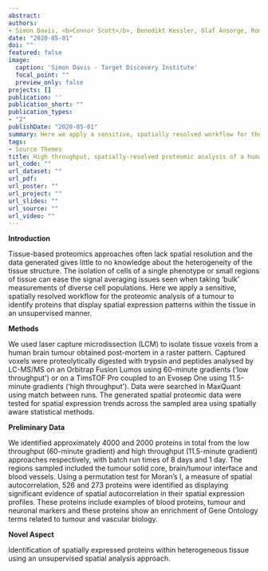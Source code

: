 ```yaml
---
abstract: 
authors:
- Simon Davis, <b>Connor Scott</b>, Benedikt Kessler, Olaf Ansorge, Roman Fischer
date: "2020-05-01"
doi: ""
featured: false
image:
  caption: 'Simon Davis - Target Discovery Institute'
  focal_point: ""
  preview_only: false
projects: []
publication: ''
publication_short: ""
publication_types:
- "2"
publishDate: "2020-05-01" 
summary: Here we apply a sensitive, spatially resolved workflow for the proteomic analysis of a tumour to identify proteins that display spatial expression patterns within the tissue in an unsupervised manner. <b><i>Abstract and Poster - ASMS Conference on Mass Spectrometry and Allied Topics, May 31st - June 4th 2020.</i></b>
tags:
- Source Themes
title: High throughput, spatially-resolved proteomic analysis of a human brain tumour
url_code: ""
url_dataset: ""
url_pdf: 
url_poster: ""
url_project: ""
url_slides: ""
url_source: ""
url_video: ""
---
```

<b>Introduction</b>

Tissue-based proteomics approaches often lack spatial resolution and the data generated gives little to no knowledge about the heterogeneity of the tissue structure. The isolation of cells of a single phenotype or small regions of tissue can ease the signal averaging issues seen when taking ‘bulk’ measurements of diverse cell populations. Here we apply a sensitive, spatially resolved workflow for the proteomic analysis of a tumour to identify proteins that display spatial expression patterns within the tissue in an unsupervised manner.

<b>Methods</b>

We used laser capture microdissection (LCM) to isolate tissue voxels from a human brain tumour obtained post-mortem in a raster pattern. Captured voxels were proteolytically digested with trypsin and peptides analysed by LC-MS/MS on an Orbitrap Fusion Lumos using 60-minute gradients (‘low throughput') or on a TimsTOF Pro coupled to an Evosep One using 11.5-minute gradients (‘high throughput'). Data were searched in MaxQuant using match between runs. The generated spatial proteomic data were tested for spatial expression trends across the sampled area using spatially aware statistical methods.

<b>Preliminary Data</b>

We identified approximately 4000 and 2000 proteins in total from the low throughput (60-minute gradient) and high throughput (11.5-minute gradient) approaches respectively, with batch run times of 8 days and 1 day. The regions sampled included the tumour solid core, brain/tumour interface and blood vessels. Using a permutation test for Moran’s I, a measure of spatial autocorrelation, 526 and 273 proteins were identified as displaying significant evidence of spatial autocorrelation in their spatial expression profiles. These proteins include examples of blood proteins, tumour and neuronal markers and these proteins show an enrichment of Gene Ontology terms related to tumour and vascular biology.

<b>Novel Aspect</b>

Identification of spatially expressed proteins within heterogeneous tissue using an unsupervised spatial analysis approach.